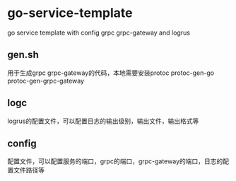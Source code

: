 # go-service-template
go service template with config grpc grpc-gateway and logrus

## gen.sh
用于生成grpc grpc-gateway的代码，本地需要安装protoc protoc-gen-go protoc-gen-grpc-gateway

## logc
logrus的配置文件，可以配置日志的输出级别，输出文件，输出格式等

## config
配置文件，可以配置服务的端口，grpc的端口，grpc-gateway的端口，日志的配置文件路径等